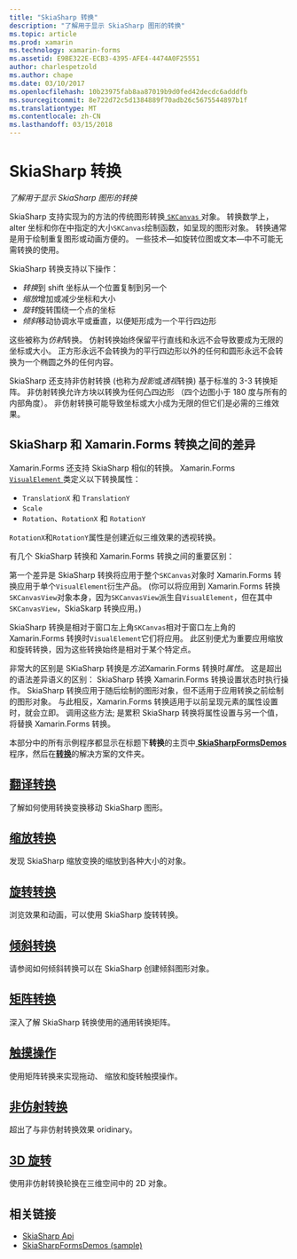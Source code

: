 ```yaml
---
title: "SkiaSharp 转换"
description: "了解用于显示 SkiaSharp 图形的转换"
ms.topic: article
ms.prod: xamarin
ms.technology: xamarin-forms
ms.assetid: E9BE322E-ECB3-4395-AFE4-4474A0F25551
author: charlespetzold
ms.author: chape
ms.date: 03/10/2017
ms.openlocfilehash: 10b23975fab8aa87019b9d0fed42decdc6adddfb
ms.sourcegitcommit: 8e722d72c5d1384889f70adb26c5675544897b1f
ms.translationtype: MT
ms.contentlocale: zh-CN
ms.lasthandoff: 03/15/2018
---
```

# <a name="skiasharp-transforms"></a>SkiaSharp 转换

_了解用于显示 SkiaSharp 图形的转换_

SkiaSharp 支持实现为的方法的传统图形转换[ `SKCanvas` ](https://developer.xamarin.com/api/type/SkiaSharp.SKCanvas/)对象。 转换数学上，alter 坐标和你在中指定的大小`SKCanvas`绘制函数，如呈现的图形对象。 转换通常是用于绘制重复图形或动画方便的。 一些技术&mdash;如旋转位图或文本&mdash;中不可能无需转换的使用。

SkiaSharp 转换支持以下操作：

- *转换*到 shift 坐标从一个位置复制到另一个
- *缩放*增加或减少坐标和大小
- *旋转*旋转围绕一个点的坐标
- *倾斜*移动协调水平或垂直，以便矩形成为一个平行四边形

这些被称为*仿射*转换。 仿射转换始终保留平行直线和永远不会导致要成为无限的坐标或大小。 正方形永远不会转换为的平行四边形以外的任何和圆形永远不会转换为一个椭圆之外的任何内容。

SkiaSharp 还支持非仿射转换 (也称为*投影*或*透视*转换) 基于标准的 3-3 转换矩阵。 非仿射转换允许方块以转换为任何凸四边形 （四个边图小于 180 度与所有的内部角度）。 非仿射转换可能导致坐标或大小成为无限的但它们是必需的三维效果。

## <a name="differences-between-skiasharp-and-xamarinforms-transforms"></a>SkiaSharp 和 Xamarin.Forms 转换之间的差异

Xamarin.Forms 还支持 SkiaSharp 相似的转换。 Xamarin.Forms [ `VisualElement` ](https://developer.xamarin.com/api/type/Xamarin.Forms.VisualElement/)类定义以下转换属性：

- `TranslationX` 和 `TranslationY`
- `Scale`
- `Rotation`、`RotationX` 和 `RotationY`

`RotationX`和`RotationY`属性是创建近似三维效果的透视转换。

有几个 SkiaSharp 转换和 Xamarin.Forms 转换之间的重要区别：

第一个差异是 SkiaSharp 转换将应用于整个`SKCanvas`对象时 Xamarin.Forms 转换应用于单个`VisualElement`衍生产品。 (你可以将应用到 Xamarin.Forms 转换`SKCanvasView`对象本身，因为`SKCanvasView`派生自`VisualElement`，但在其中`SKCanvasView`，SkiaSkarp 转换应用。)

SkiaSharp 转换是相对于窗口左上角`SKCanvas`相对于窗口左上角的 Xamarin.Forms 转换时`VisualElement`它们将应用。 此区别便尤为重要应用缩放和旋转转换，因为这些转换始终是相对于某个特定点。

非常大的区别是 SKiaSharp 转换是*方法*Xamarin.Forms 转换时*属性*。 这是超出的语法差异语义的区别： SkiaSharp 转换 Xamarin.Forms 转换设置状态时执行操作。 SkiaSharp 转换应用于随后绘制的图形对象，但不适用于应用转换之前绘制的图形对象。 与此相反，Xamarin.Forms 转换适用于以前呈现元素的属性设置时，就会立即。 调用这些方法; 是累积 SkiaSharp 转换将属性设置与另一个值，将替换 Xamarin.Forms 转换。

本部分中的所有示例程序都显示在标题下**转换**的主页中[ **SkiaSharpFormsDemos** ](https://developer.xamarin.com/samples/xamarin-forms/SkiaSharpForms/SkiaSharpFormsDemos/)程序，然后在[**转换**](https://github.com/xamarin/xamarin-forms-samples/tree/master/SkiaSharpForms/SkiaSharpFormsDemos/SkiaSharpFormsDemos/SkiaSharpFormsDemos/Transforms)的解决方案的文件夹。

## <a name="the-translate-transformtranslatemd"></a>[翻译转换](translate.md)

了解如何使用转换变换移动 SkiaSharp 图形。

## <a name="the-scale-transformscalemd"></a>[缩放转换](scale.md)

发现 SkiaSharp 缩放变换的缩放到各种大小的对象。

## <a name="the-rotate-transformrotatemd"></a>[旋转转换](rotate.md)

浏览效果和动画，可以使用 SkiaSharp 旋转转换。

## <a name="the-skew-transformskewmd"></a>[倾斜转换](skew.md)

请参阅如何倾斜转换可以在 SkiaSharp 创建倾斜图形对象。

## <a name="matrix-transformsmatrixmd"></a>[矩阵转换](matrix.md)

深入了解 SkiaSharp 转换使用的通用转换矩阵。

## <a name="touch-manipulationstouchmd"></a>[触摸操作](touch.md)

使用矩阵转换来实现拖动、 缩放和旋转触摸操作。

## <a name="non-affine-transformsnon-affinemd"></a>[非仿射转换](non-affine.md)

超出了与非仿射转换效果 oridinary。

## <a name="3d-rotation3d-rotationmd"></a>[3D 旋转](3d-rotation.md)

使用非仿射转换轮换在三维空间中的 2D 对象。


## <a name="related-links"></a>相关链接

- [SkiaSharp Api](https://developer.xamarin.com/api/root/SkiaSharp/)
- [SkiaSharpFormsDemos (sample)](https://developer.xamarin.com/samples/xamarin-forms/SkiaSharpForms/SkiaSharpFormsDemos/)
